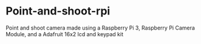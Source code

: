 # Point-and-shoot-rpi
Point and shoot camera made using a Raspberry Pi 3, Raspberry Pi Camera Module, and a Adafruit 16x2 lcd and keypad kit
